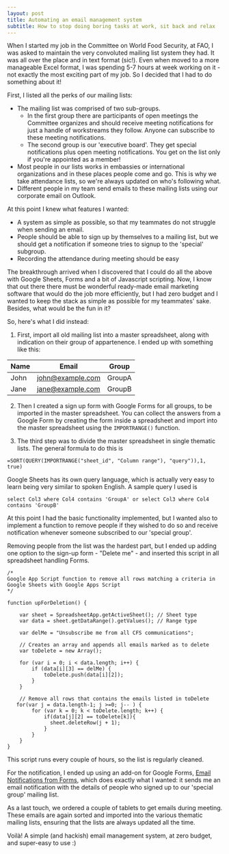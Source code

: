 ```yaml
---
layout: post
title: Automating an email management system
subtitle: How to stop doing boring tasks at work, sit back and relax
---
```


When I started my job in the Committee on World Food Security, at FAO, I was asked to maintain the very convoluted mailing list system they had. It was all over the place and in text format (sic!). Even when moved to a more manageable Excel format, I was spending 5-7 hours at week working on it - not exactly the most exciting part of my job. So I decided that I had to do something about it!

First, I listed all the perks of our mailing lists:

* The mailing list was comprised of two sub-groups. 
    * In the first group there are participants of open meetings the Committee organizes and should receive meeting notifications for just a handle of workstreams they follow. Anyone can subscribe to these meeting notifications. 
    *  The second group is our 'executive board'. They get special notifications plus open meeting notifications. You get on the list only if you're appointed as a member!
* Most people in our lists works in embassies or international organizations and in these places people come and go. This is why we take attendance lists, so we're always updated on who's following what.
* Different people in my team send emails to these mailing lists using our corporate email on Outlook.

At this point I knew what features I wanted:
* A system as simple as possible, so that my teammates do not struggle when sending an email.
* People should be able to sign up by themselves to a mailing list, but we should get a notification if someone tries to signup to the 'special' subgroup.
* Recording the attendance during meeting should be easy

The breakthrough arrived when I discovered that I could do all the above with Google Sheets, Forms and a bit of Javascript scripting. Now, I know that out there there must be wonderful ready-made email marketing software that would do the job more efficiently, but I had zero budget and I wanted to keep the stack as simple as possible for my teammates' sake. Besides, what would be the fun in it?

So, here's what I did instead: 

1. First, import all old mailing list into a master spreadsheet, along with indication on their group of appartenence. I ended up with something like this:

| Name  | Email             | Group  |
|-------|-------------------|--------|
| John  | john@example.com  | GroupA |
| Jane  | jane@example.com  | GroupB |

2. Then I created a sign up form with Google Forms for all groups, to be imported in the master spreadsheet. You can collect the answers from a Google Form by creating the form inside a spreadsheet and import into the master spreadsheet using the ```IMPORTRANGE()``` function.

3. The third step was to divide the master spreadsheet in single thematic lists. The general formula to do this is 
```
=SORT(QUERY(IMPORTRANGE("sheet_id", "Column range"), "query")),1, true)
```

Google Sheets has its own query language, which is actually very easy to learn being very similar to spoken English. A sample query I used is 
```
select Col3 where Col4 contains 'GroupA' or select Col3 where Col4 contains 'GroupB' 
```

At this point I had the basic functionality implemented, but I wanted also to implement a function to remove people if they wished to do so and receive notification whenever someone subscribed to our 'special group'.

Removing people from the list was the hardest part, but I ended up adding one option to the sign-up form - "Delete me" - and inserted this script in all spreadsheet handling Forms.

```
/*
Google App Script function to remove all rows matching a criteria in Google Sheets with Google Apps Script
*/

function upForDeletion() {

    var sheet = SpreadsheetApp.getActiveSheet(); // Sheet type
    var data = sheet.getDataRange().getValues(); // Range type

    var delMe = "Unsubscribe me from all CFS communications";

    // Creates an array and appends all emails marked as to delete
    var toDelete = new Array();

    for (var i = 0; i < data.length; i++) {
        if (data[i][3] == delMe) {
            toDelete.push(data[i][2]);
        }
    }

    // Remove all rows that contains the emails listed in toDelete
   for(var j = data.length-1; j >=0; j-- ) {
        for (var k = 0; k < toDelete.length; k++) {
            if(data[j][2] == toDelete[k]){
              sheet.deleteRow(j + 1);
            } 
        }
    }
}
```

This script runs every couple of hours, so the list is regularly cleaned. 

For the notification, I ended up using an add-on for Google Forms, [Email Notifications from Forms](https://chrome.google.com/webstore/detail/email-notifications-for-f/acknfdkglemcidajjmehljifccmflhkm?hl=en), which does exactly what I wanted: it sends me an email notification with the details of people who signed up to our 'special group' mailing list.

As a last touch, we ordered a couple of tablets to get emails during meeting. These emails are again sorted and imported into the various thematic mailing lists, ensuring that the lists are always updated all the time. 

Voilà! A simple (and hackish) email management system, at zero budget, and super-easy to use :) 